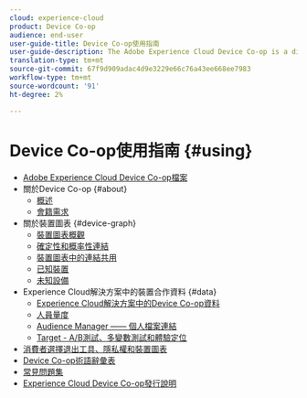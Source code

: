 ```yaml
---
cloud: experience-cloud
product: Device Co-op
audience: end-user
user-guide-title: Device Co-op使用指南
user-guide-description: The Adobe Experience Cloud Device Co-op is a digital cooperative where participating customers share device link information. This information helps them deliver valuable and consistent cross-device experiences to their customers.
translation-type: tm+mt
source-git-commit: 67f9d909adac4d9e3229e66c76a43ee668ee7983
workflow-type: tm+mt
source-wordcount: '91'
ht-degree: 2%

---
```



# Device Co-op使用指南 {#using}

+ [Adobe Experience Cloud Device Co-op檔案](home.md)
+ 關於Device Co-op {#about}
   + [概述](about/overview.md)
   + [會籍需求](about/requirements.md)
+ 關於裝置圖表 {#device-graph}
   + [裝置圖表概觀](processes/device-graph-overview.md)
   + [確定性和概率性連結](processes/links.md)
   + [裝置圖表中的連結共用](processes/link-sharing.md)
   + [已知裝置](processes/known-device.md)
   + [未知設備](processes/unknown-device.md)
+ Experience Cloud解決方案中的裝置合作資料 {#data}
   + [Experience Cloud解決方案中的Device Co-op資料](other-solutions/other-solutions.md)
   + [人員量度](other-solutions/people.md)
   + [Audience Manager —— 個人檔案連結](other-solutions/proflie-link.md)
   + [Target - A/B測試、多變數測試和體驗定位](other-solutions/target.md)
+ [消費者選擇退出工具、隱私權和裝置圖表](privacy.md)
+ [Device Co-op術語辭彙表](glossary.md)
+ [常見問題集](faq.md)
+ [Experience Cloud Device Co-op發行說明](release-notes.md)
